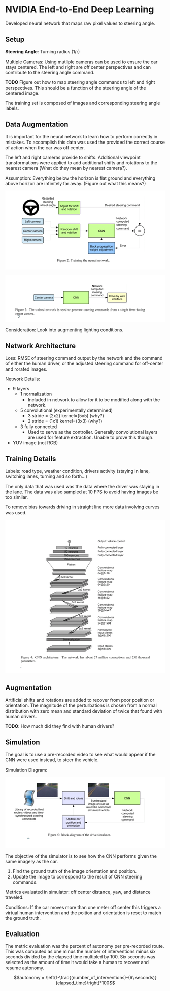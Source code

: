 # NVIDIA End-to-End Deep Learning

Developed neural network that maps raw pixel values to steering angle.

## Setup

**Steering Angle**: Turning radius (1/r)

Multiple Cameras: Using mutliple cameras can be used to ensure the car stays centered. The left and right are off center perspectives and can contribute to the steering angle command.

**TODO** Figure out how to map steering angle commands to left and right perspectives. This should be a function of the steering angle of the centered image.

The training set is composed of images and corresponding steering angle labels.

## Data Augmentation

It is important for the neural network to learn how to perform correctly in mistakes. To accomplish this data was used the provided the correct course of action when the car was off center.

The left and right cameras provide to shifts. Additional viewpoint transformations were applied to add additional shifts and rotations to the nearest camera (What do they mean by nearest camera?).

Assumption: Everything below the horizon is flat ground and everything above horizon are infinitely far away. (Figure out what this means?)

![Nvidia Training Pipeline](nvidia-training-pipeline-diagram.png)

![Nvidia Deployment Pipline](nvidia-deployment-pipline.png)

Consideration: Look into augmenting lighting conditions.

## Network Architecture

Loss: RMSE of steering command output by the network and the command of either the human driver, or the adjusted steering command for off-center and rorated images. 

Network Details:

* 9 layers
    - 1 normalization
        + Included in network to allow for it to be modified along with the network.
    - 5 convolutional (experimentally determined)
        + 3 stride = (2x2) kernel=(5x5) (why?)
        + 2 stride = (1x1) kernel=(3x3) (why?)
    - 3 fully connected
        + Used to serve as the controller. Generally convolutional layers are used for feature extraction. Unable to prove this though.
* YUV image (not RGB)

## Training Details

Labels: road type, weather condition, drivers activity (staying in lane, switching lanes, turning and so forth...)

The only data that was used was the data where the driver was staying in the lane. The data was also sampled at 10 FPS to avoid having images be too similar.

To remove bias towards driving in straight line more data involving curves was used.

![nvidia network diagram](nvidia_network.png)

## Augmentation

Artificial shifts and rotations are added to recover from poor position or orientation. The magnitude of the perturbations is chosen from a normal distribution with zero mean and standard deviation of twice that found with human drivers. 

**TODO**: How much did they find with human drivers?

## Simulation

The goal is to use a pre-recorded video to see what would appear if the CNN were used instead, to steer the vehicle.

Simulation Diagram:

![NVIDIA Simulator Diagram](nvidia_simulator_diagram.png)

The objective of the simulator is to see how the CNN performs given the same imagery as the car. 

1. Find the ground truth of the image orientation and position.
2. Update the image to correspond to the result of CNN steering commands.

Metrics evaluated in simulator: off center distance, yaw, and distance traveled.

Conditions: If the car moves more than one meter off center this triggers a virtual human intervention and the poition and orientation is reset to match the ground truth.

## Evaluation

The metric evaluation was the percent of autonomy per pre-recorded route. This was computed as one minus the number of interventions minus six seconds divided by the elapsed time multipled by 100. Six seconds was selected as the amount of time it would take a human to recover and resume autonomy.

$$autonomy = \left(1-\frac{(number_of_interventions)-(6\ seconds)}{elapsed_time}\right)*100$$




